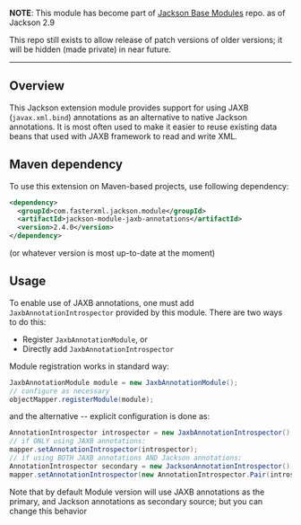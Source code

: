 **NOTE**: This module has become part of [Jackson Base Modules](../../../jackson-modules-base) repo.
as of Jackson 2.9

This repo still exists to allow release of patch versions of older versions; it will be hidden (made private)
in near future.

-----

## Overview

This Jackson extension module provides support for using JAXB (`javax.xml.bind`) annotations as an alternative to native Jackson annotations.
It is most often used to make it easier to reuse existing data beans that used with JAXB framework to read and write XML.

## Maven dependency

To use this extension on Maven-based projects, use following dependency:

```xml
<dependency>
  <groupId>com.fasterxml.jackson.module</groupId>
  <artifactId>jackson-module-jaxb-annotations</artifactId>
  <version>2.4.0</version>
</dependency>
```

(or whatever version is most up-to-date at the moment)

## Usage

To enable use of JAXB annotations, one must add `JaxbAnnotationIntrospector` provided by this module. There are two ways to do this:

* Register `JaxbAnnotationModule`, or
* Directly add `JaxbAnnotationIntrospector`

Module registration works in standard way:

```java
JaxbAnnotationModule module = new JaxbAnnotationModule();
// configure as necessary
objectMapper.registerModule(module);
```

and the alternative -- explicit configuration is done as:

```java
AnnotationIntrospector introspector = new JaxbAnnotationIntrospector();
// if ONLY using JAXB annotations:
mapper.setAnnotationIntrospector(introspector);
// if using BOTH JAXB annotations AND Jackson annotations:
AnnotationIntrospector secondary = new JacksonAnnotationIntrospector();
mapper.setAnnotationIntrospector(new AnnotationIntrospector.Pair(introspector, secondary);
```

Note that by default Module version will use JAXB annotations as the primary, and Jackson annotations as secondary source; but you can change this behavior
